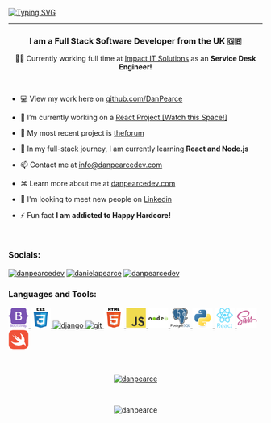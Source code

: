 <a href="https://git.io/typing-svg"><img src="https://readme-typing-svg.herokuapp.com?font=Overpass&weight=600&size=40&pause=1000&color=FEFDFD&center=true&vCenter=true&width=900&lines=Dan+Pearce+-+Full+Stack+Software+Developer" alt="Typing SVG" /></a>
<hr>

<h3 align="center">I am a Full Stack Software Developer from the UK 🇬🇧</h3>

<p align="center">👨‍💻 Currently working full time at <a href="https://impactitsolutions.com/" alt="Visit Impact IT Solutions (Opens in a new window)">Impact IT Solutions</a> as an <strong>Service Desk Engineer!</strong></p>

<br>

- 💻 View my work here on [github.com/DanPearce](https://github.com/DanPearce)

- 🔭 I’m currently working on a [React Project [Watch this Space!]](https://github.com/DanPearce)

- 💪 My most recent project is [theforum](https://github.com/DanPearce/CI_PP4_TheForum)

- 🌱 In my full-stack journey, I am currently learning **React and Node.js**

- 📫 Contact me at info@danpearcedev.com

- ⌘ Learn more about me at [danpearcedev.com](https://danpearcedev.com/)

- 🤝 I'm looking to meet new people on [Linkedin](https://www.linkedin.com/in/danielapearce/)

- ⚡ Fun fact **I am addicted to Happy Hardcore!**

<br>

<h3 align="left">Socials:</h3>
<p align="left">
<a href="https://twitter.com/danpearcedev" target="blank"><img align="center" src="https://raw.githubusercontent.com/rahuldkjain/github-profile-readme-generator/master/src/images/icons/Social/twitter.svg" alt="danpearcedev" height="30" width="40" /></a>
<a href="https://linkedin.com/in/danielapearce" target="blank"><img align="center" src="https://raw.githubusercontent.com/rahuldkjain/github-profile-readme-generator/master/src/images/icons/Social/linked-in-alt.svg" alt="danielapearce" height="30" width="40" /></a>
<a href="https://instagram.com/danpearcedev" target="blank"><img align="center" src="https://raw.githubusercontent.com/rahuldkjain/github-profile-readme-generator/master/src/images/icons/Social/instagram.svg" alt="danpearcedev" height="30" width="40" /></a>
</p>

<h3 align="left">Languages and Tools:</h3>
<p align="left"> <a href="https://getbootstrap.com" target="_blank" rel="noreferrer"> <img src="https://raw.githubusercontent.com/devicons/devicon/master/icons/bootstrap/bootstrap-plain-wordmark.svg" alt="bootstrap" width="40" height="40"/> </a> <a href="https://www.w3schools.com/css/" target="_blank" rel="noreferrer"> <img src="https://raw.githubusercontent.com/devicons/devicon/master/icons/css3/css3-original-wordmark.svg" alt="css3" width="40" height="40"/> </a> <a href="https://www.djangoproject.com/" target="_blank" rel="noreferrer"> <img src="https://cdn.worldvectorlogo.com/logos/django.svg" alt="django" width="40" height="40"/> </a> <a href="https://git-scm.com/" target="_blank" rel="noreferrer"> <img src="https://www.vectorlogo.zone/logos/git-scm/git-scm-icon.svg" alt="git" width="40" height="40"/> </a> <a href="https://www.w3.org/html/" target="_blank" rel="noreferrer"> <img src="https://raw.githubusercontent.com/devicons/devicon/master/icons/html5/html5-original-wordmark.svg" alt="html5" width="40" height="40"/> </a> <a href="https://developer.mozilla.org/en-US/docs/Web/JavaScript" target="_blank" rel="noreferrer"> <img src="https://raw.githubusercontent.com/devicons/devicon/master/icons/javascript/javascript-original.svg" alt="javascript" width="40" height="40"/> </a> <a href="https://nodejs.org" target="_blank" rel="noreferrer"> <img src="https://raw.githubusercontent.com/devicons/devicon/master/icons/nodejs/nodejs-original-wordmark.svg" alt="nodejs" width="40" height="40"/> </a> <a href="https://www.postgresql.org" target="_blank" rel="noreferrer"> <img src="https://raw.githubusercontent.com/devicons/devicon/master/icons/postgresql/postgresql-original-wordmark.svg" alt="postgresql" width="40" height="40"/> </a> <a href="https://www.python.org" target="_blank" rel="noreferrer"> <img src="https://raw.githubusercontent.com/devicons/devicon/master/icons/python/python-original.svg" alt="python" width="40" height="40"/> </a> <a href="https://reactjs.org/" target="_blank" rel="noreferrer"> <img src="https://raw.githubusercontent.com/devicons/devicon/master/icons/react/react-original-wordmark.svg" alt="react" width="40" height="40"/> </a> <a href="https://sass-lang.com" target="_blank" rel="noreferrer"> <img src="https://raw.githubusercontent.com/devicons/devicon/master/icons/sass/sass-original.svg" alt="sass" width="40" height="40"/> </a> <a href="https://developer.apple.com/swift/" target="_blank" rel="noreferrer"> <img src="https://raw.githubusercontent.com/devicons/devicon/master/icons/swift/swift-original.svg" alt="swift" width="40" height="40"/> </a> </p> 

<br>

<p align="center"><a href="https://www.buymeacoffee.com/danpearce"> <img align="center" src="https://cdn.buymeacoffee.com/buttons/v2/default-yellow.png" height="50" width="210" alt="danpearce" /></a></p><br>

<p align="center"> <img src="https://komarev.com/ghpvc/?username=danpearce&label=Profile%20views&color=0e75b6&style=flat" alt="danpearce" /> </p>
